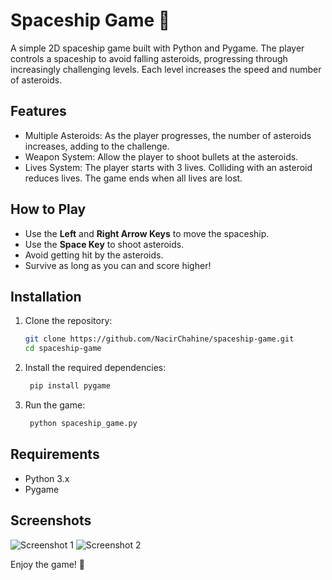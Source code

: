 # Spaceship Game 🚀

A simple 2D spaceship game built with Python and Pygame. The player controls a spaceship to avoid falling asteroids, progressing through increasingly challenging levels. Each level increases the speed and number of asteroids.

## Features
- Multiple Asteroids: As the player progresses, the number of asteroids increases, adding to the challenge.
- Weapon System: Allow the player to shoot bullets at the asteroids.
- Lives System: The player starts with 3 lives. Colliding with an asteroid reduces lives. The game ends when all lives are lost.

## How to Play
- Use the **Left** and **Right Arrow Keys** to move the spaceship.
- Use the **Space Key** to shoot asteroids.
- Avoid getting hit by the asteroids.
- Survive as long as you can and score higher!

## Installation

1. Clone the repository:
   ```bash
   git clone https://github.com/NacirChahine/spaceship-game.git
   cd spaceship-game
   ```
2. Install the required dependencies:
   ```bash
    pip install pygame
   ```
3. Run the game:
   ```bash
    python spaceship_game.py
   ```
## Requirements
- Python 3.x
- Pygame

## Screenshots
![Screenshot 1](https://github.com/user-attachments/assets/ebfa4677-dc23-46ca-9d6d-ba52535eea75)
![Screenshot 2](https://github.com/user-attachments/assets/b77670cd-7397-44d2-994c-130f80eaa9b6)


Enjoy the game! 🚀
